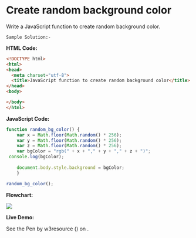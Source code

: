 # Create random background color

Write a JavaScript function to create random background color.

```
Sample Solution:-
```

**HTML Code:**

```html
<!DOCTYPE html>
<html>
<head>
  <meta charset="utf-8">
  <title>JavaScript function to create random background color</title>
</head>
<body>

</body>
</html>

```

**JavaScript Code:**

```js
function random_bg_color() {
    var x = Math.floor(Math.random() * 256);
    var y = Math.floor(Math.random() * 256);
    var z = Math.floor(Math.random() * 256);
    var bgColor = "rgb(" + x + "," + y + "," + z + ")";
 console.log(bgColor);
  
    document.body.style.background = bgColor;
    }

random_bg_color();

```

**Flowchart:**

![](https://www.w3resource.com/w3r_images/javascript-math-exercise-40.png)

**Live Demo:**

<section class="expand-codepen"><p data-height="380" data-theme-id="0" data-slug-hash="jGLepN" data-default-tab="js,result" data-user="w3resource" data-embed-version="2" data-pen-title="JavaScript - common-editor-exercises" data-editable="true" class="codepen">See the Pen by w3resource () on .</p><codepen></codepen></section>